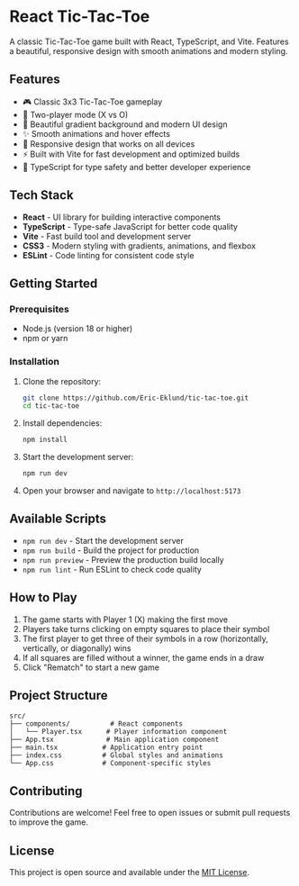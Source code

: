 # React Tic-Tac-Toe

A classic Tic-Tac-Toe game built with React, TypeScript, and Vite. Features a beautiful, responsive design with smooth animations and modern styling.

## Features

- 🎮 Classic 3x3 Tic-Tac-Toe gameplay
- 👥 Two-player mode (X vs O)
- 🎨 Beautiful gradient background and modern UI design
- ✨ Smooth animations and hover effects
- 📱 Responsive design that works on all devices
- ⚡ Built with Vite for fast development and optimized builds
- 🔧 TypeScript for type safety and better developer experience

## Tech Stack

- **React** - UI library for building interactive components
- **TypeScript** - Type-safe JavaScript for better code quality
- **Vite** - Fast build tool and development server
- **CSS3** - Modern styling with gradients, animations, and flexbox
- **ESLint** - Code linting for consistent code style

## Getting Started

### Prerequisites

- Node.js (version 18 or higher)
- npm or yarn

### Installation

1. Clone the repository:
   ```bash
   git clone https://github.com/Eric-Eklund/tic-tac-toe.git
   cd tic-tac-toe
   ```

2. Install dependencies:
   ```bash
   npm install
   ```

3. Start the development server:
   ```bash
   npm run dev
   ```

4. Open your browser and navigate to `http://localhost:5173`

## Available Scripts

- `npm run dev` - Start the development server
- `npm run build` - Build the project for production
- `npm run preview` - Preview the production build locally
- `npm run lint` - Run ESLint to check code quality

## How to Play

1. The game starts with Player 1 (X) making the first move
2. Players take turns clicking on empty squares to place their symbol
3. The first player to get three of their symbols in a row (horizontally, vertically, or diagonally) wins
4. If all squares are filled without a winner, the game ends in a draw
5. Click "Rematch" to start a new game

## Project Structure

```
src/
├── components/          # React components
│   └── Player.tsx      # Player information component
├── App.tsx             # Main application component
├── main.tsx           # Application entry point
├── index.css          # Global styles and animations
└── App.css            # Component-specific styles
```

## Contributing

Contributions are welcome! Feel free to open issues or submit pull requests to improve the game.

## License

This project is open source and available under the [MIT License](LICENSE).
